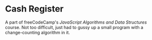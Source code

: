 # Cash Register

A part of freeCodeCamp's *JavaScript Algorithms and Data Structures* course. Not too difficult, just had to gussy up a small program with a change-counting algorithm in it.